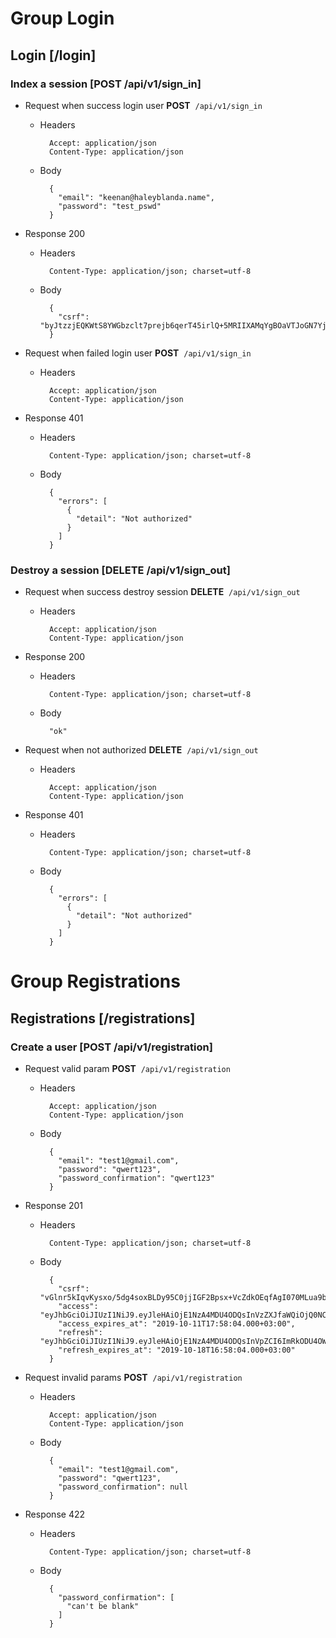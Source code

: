 

# Group Login


## Login [/login]


### Index a session [POST /api/v1/sign_in]


+ Request when success login user
**POST**&nbsp;&nbsp;`/api/v1/sign_in`

    + Headers

            Accept: application/json
            Content-Type: application/json

    + Body

            {
              "email": "keenan@haleyblanda.name",
              "password": "test_pswd"
            }

+ Response 200

    + Headers

            Content-Type: application/json; charset=utf-8

    + Body

            {
              "csrf": "byJtzzjEQKWtS8YWGbzclt7prejb6qerT45irlQ+5MRIIXAMqYgBOaVTJoGN7YjYURow22u5/J3cE78NM+3o5Q=="
            }

+ Request when failed login user
**POST**&nbsp;&nbsp;`/api/v1/sign_in`

    + Headers

            Accept: application/json
            Content-Type: application/json

+ Response 401

    + Headers

            Content-Type: application/json; charset=utf-8

    + Body

            {
              "errors": [
                {
                  "detail": "Not authorized"
                }
              ]
            }

### Destroy a session [DELETE /api/v1/sign_out]


+ Request when success destroy session
**DELETE**&nbsp;&nbsp;`/api/v1/sign_out`

    + Headers

            Accept: application/json
            Content-Type: application/json

+ Response 200

    + Headers

            Content-Type: application/json; charset=utf-8

    + Body

            "ok"

+ Request when not authorized
**DELETE**&nbsp;&nbsp;`/api/v1/sign_out`

    + Headers

            Accept: application/json
            Content-Type: application/json

+ Response 401

    + Headers

            Content-Type: application/json; charset=utf-8

    + Body

            {
              "errors": [
                {
                  "detail": "Not authorized"
                }
              ]
            }

# Group Registrations


## Registrations [/registrations]


### Create a user [POST /api/v1/registration]


+ Request valid param
**POST**&nbsp;&nbsp;`/api/v1/registration`

    + Headers

            Accept: application/json
            Content-Type: application/json

    + Body

            {
              "email": "test1@gmail.com",
              "password": "qwert123",
              "password_confirmation": "qwert123"
            }

+ Response 201

    + Headers

            Content-Type: application/json; charset=utf-8

    + Body

            {
              "csrf": "vGlnr5kIqvKysxo/5dg4soxBLDy95C0jjIGF2Bpsx+VcZdkOEqfAgI070MLua9bLivZmLBPnNKBcWJrCQeDrfQ==",
              "access": "eyJhbGciOiJIUzI1NiJ9.eyJleHAiOjE1NzA4MDU4ODQsInVzZXJfaWQiOjQ0NCwidWlkIjoiYzI5NDE0NWQtZmQ1MS00OTVhLWJkOTYtZjI5NDNjMjY5ZDllIiwiZXhwIjoxNTcwODA1ODg0fQ.LLPa_48A6tVBlHXInEoVfbR9q1KTSfPb_yzZiKVMydY",
              "access_expires_at": "2019-10-11T17:58:04.000+03:00",
              "refresh": "eyJhbGciOiJIUzI1NiJ9.eyJleHAiOjE1NzA4MDU4ODQsInVpZCI6ImRkODU4OWM1LTBlY2UtNGYyNi04NTI0LWRhMzM4NWIwNzJiMyIsImV4cCI6MTU3MTQwNzA4NH0.s6ioDBsGNz4c7UMav2cjPIDsvI6XTAasDbQ6XUroMto",
              "refresh_expires_at": "2019-10-18T16:58:04.000+03:00"
            }

+ Request invalid params
**POST**&nbsp;&nbsp;`/api/v1/registration`

    + Headers

            Accept: application/json
            Content-Type: application/json

    + Body

            {
              "email": "test1@gmail.com",
              "password": "qwert123",
              "password_confirmation": null
            }

+ Response 422

    + Headers

            Content-Type: application/json; charset=utf-8

    + Body

            {
              "password_confirmation": [
                "can't be blank"
              ]
            }
